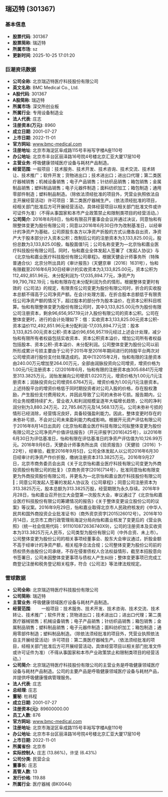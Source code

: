 ## 瑞迈特 (301367)

### 基本信息

- **股票代码**: 301367
- **股票简称**: 瑞迈特
- **所属市场**: sz
- **更新时间**: 2025-10-25 17:01:20

### 巨潮资讯数据

- **公司全称**: 北京瑞迈特医疗科技股份有限公司
- **英文名称**: BMC Medical Co., Ltd.
- **A股代码**: 301367
- **A股简称**: 瑞迈特
- **所属市场**: 深交所创业板
- **所属行业**: 专用设备制造业
- **法人代表**: 庄志
- **注册资本(万元)**: 8960
- **成立日期**: 2001-07-27
- **上市日期**: 2022-11-01
- **官方网站**: www.bmc-medical.com
- **注册地址**: 北京市海淀区阜成路115号丰裕写字楼A座110号
- **办公地址**: 北京市丰台区丽泽路16号院4号楼北京汇亚大厦17层10号
- **主营业务**: 呼吸健康领域医疗设备与耗材产品制造。
- **经营范围**: 一般项目：技术服务、技术开发、技术咨询、技术交流、技术转让、技术推广；软件开发；货物进出口；技术进出口；进出口代理；第二类医疗器械销售；机械设备销售；电子产品销售；针纺织品销售；箱包销售；金属制品销售；塑料制品销售；电子元器件制造；面料纺织加工；箱包制造；通用零部件制造；塑料制品制造。（除依法须经批准的项目外，凭营业执照依法自主开展经营活动）许可项目：第二类医疗器械生产。（依法须经批准的项目，经相关部门批准后方可开展经营活动，具体经营项目以相关部门批准文件或许可证件为准）（不得从事国家和本市产业政策禁止和限制类项目的经营活动。）
- **公司简介**: 2016年8月8日，怡和有限召开董事会会议并通过决议，同意怡和有限整体变更为股份有限公司；同意以2016年6月30日作为改制基准日，以经审计的净资产为基础，公司原股东各方以净资产折股的方式认缴各自出资，净资产大于股本部分计入资本公积；改制后公司的注册资本为3,133,825.00元，股份总数为3,133,825.00股，每股面值1元；公司名称变更为―北京怡和嘉业医疗科技股份有限公司‖。同时，怡和嘉业全体发起人签署了《发起人协议》与《北京怡和嘉业医疗科技股份有限公司章程》。根据天健会计师事务所（特殊普通合伙）北京分所出具的《审计报告》（天健京审〔2016〕1631号），怡和有限截至2016年6月30日经审计的实收资本为3,133,825.00元，资本公积为112,492,851.96元、未分配利润为-17,035,894.77元，净资产为99,790,782.19元；怡和有限存在未分配利润为负的情形。根据整体变更时有效的《公司法》的规定，有限责任公司变更为股份有限公司时，折合的实收股本总额不得高于公司净资产额。在会计处理方面，在折合股本总额低于有限责任公司净资产额的情况下，超过股本的部分作为股本溢价，在资本公积科目核算。怡和有限整体变更为股份有限公司时，其中3,133,825.00元作为股份有限公司注册资本，剩余96,656,957.19元计入股份有限公司的资本公积。公司在整体变更时，进行的会计处理如下：借：实收资本3,133,825.00元资本公积-资本溢价112,492,851.96元未分配利润-17,035,894.77元贷：股本3,133,825.00元资本公积-资本溢价96,656,957.19元经过上述会计处理，减少怡和有限所有者权益包括实收资本、资本公积资本溢价，增加公司所有者权益包括股本、资本公积-资本溢价、未分配利润。公司整体变更为股份公司以前所形成累计亏损主要由于公司于2015年至2016年期间进行的持股平台两次对公司增资进行股份支付处理造成的。其中(1)2015年2月，怡和有限的注册资本由240.00万元增加至264.00万元，全部由润脉投资向公司增资，增资价格为1.00元/1元注册资本；(2)2016年6月，怡和有限的注册资本由305.6841万元增至313.3825万元，润怡发展向公司增资1.0220万元，增资价格为1.00元/1元注册资本；润脉投资向公司增资6.6764万元，增资价格为1.00元/1元注册资本。上述持股平台的增资价格低于同时期投资者对公司入股的价格，存在股权激励，产生股份支付费用较大，并因此导致了公司的未弥补亏损。报告期内，公司业务规模持续扩大，营业收入和利润规模呈逐年大幅增长趋势，公司的净利润分别为3,880.24万元、22,785.86万元及14,568.13万元。公司未弥补亏损的情形已经消除，经营情况良好，具备较强盈利能力。因此，整体变更时存在的未弥补亏损，不会对公司未来盈利能力构成影响。根据开元资产评估有限公司于2016年8月14日出具的《北京怡和嘉业医疗科技有限公司拟整体变更为股份有限公司之公司净资产价值评估报告》（开元评报字[2016]425号），以2016年6月30日为评估基准日，怡和有限在评估基准日的净资产评估值为10,126.99万元。2016年9月6日，天健会计师事务所出具《验资报告》（天健验〔2016〕1-22号），经审验，截至2016年9月5日，公司全体发起人以公司2016年6月30日经审计的净资产作价折股，缴纳注册资本313.3825万元。2016年9月27日，北京市商务委员会出具《关于北京怡和嘉业医疗科技有限公司变更为外商投资股份有限公司的批复》（京商务资字[2016]714号），批准同意怡和有限变更为外商投资股份有限公司，并更名为―北京怡和嘉业医疗科技股份有限公司‖；同意公司发起人签署的发起人协议及《公司章程》；同意公司注册资本为313.3825万元，股本总额为313.3825万股，经营期限为永久存续。2016年9月28日，怡和嘉业召开创立大会暨第一次股东大会，审议通过了《北京怡和嘉业医疗科技股份有限公司筹建情况的报告》《关于整体变更设立股份公司的议案》等议案。2016年9月29日，怡和嘉业取得北京市人民政府核发的《中华人民共和国外商投资企业批准证书》（商外资京资字[2015]26012号）。2016年10月14日，北京市工商行政管理局海淀分局向怡和嘉业核发了变更后的《营业执照》（统一社会信用代码：9111010872636740X9)，公司的注册资本及实收资本为313.3825万元人民币，公司类型为股份有限公司（中外合资、未上市）。公司整体变更为股份公司的相关事项经董事会、股东大会审议通过，折股金额不高于经审计的净资产额，相关程序合法合规；公司整体变更为股份公司前的债权债务由股份公司承继，不存在侵害债权人合法权益情形，截至本招股意向书签署日，公司未因整体变更事项与债权人产生纠纷；整体变更事项已完成工商登记注册和税务登记相关程序，符合《公司法》等法律法规规定。

### 雪球数据

- **公司全称**: 北京瑞迈特医疗科技股份有限公司
- **公司简称**: 瑞迈特
- **主营业务**: 呼吸健康领域医疗设备与耗材产品制造。
- **经营范围**: 　　一般项目：技术服务、技术开发、技术咨询、技术交流、技术转让、技术推广；软件开发；货物进出口；技术进出口；进出口代理；第二类医疗器械销售；机械设备销售；电子产品销售；针纺织品销售；箱包销售；金属制品销售；塑料制品销售；电子元器件制造；面料纺织加工；箱包制造；通用零部件制造；塑料制品制造。（除依法须经批准的项目外，凭营业执照依法自主开展经营活动）许可项目：第二类医疗器械生产。（依法须经批准的项目，经相关部门批准后方可开展经营活动，具体经营项目以相关部门批准文件或许可证件为准）（不得从事国家和本市产业政策禁止和限制类项目的经营活动。）
- **公司简介**: 北京瑞迈特医疗科技股份有限公司的主营业务是呼吸健康领域医疗设备与耗材产品制造。公司的主要产品是呼吸健康领域医疗设备与耗材产品，并提供呼吸健康慢病管理服务。
- **法人代表**: 庄志
- **总经理**: 庄志
- **董秘**: 杜祎程
- **成立日期**: 2001-07-27
- **注册资本(元)**: 89600000.00
- **员工人数**: 876
- **官方网站**: www.bmc-medical.com
- **注册地址**: 北京市海淀区阜成路115号丰裕写字楼A座110号
- **办公地址**: 北京市丰台区丽泽路16号院4号楼北京汇亚大厦17层10号
- **上市日期**: 2022-11-01
- **所属省份**: 北京市
- **实际控制人**: 庄志 (13.86%)，许坚 (6.43%)
- **公司分类**: 民营企业
- **董事长**: 庄志
- **高管人数**: 13
- **发行价格**: 119.88
- **所属行业**: 医疗器械 (BK0044)

---